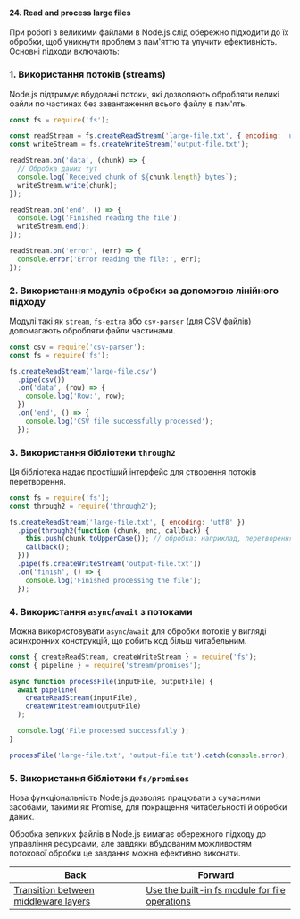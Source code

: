 #### 24. Read and process large files

При роботі з великими файлами в Node.js слід обережно підходити до їх обробки, щоб уникнути проблем з пам'яттю та улучити ефективність. Основні підходи включають:

### 1. Використання потоків (streams)
Node.js підтримує вбудовані потоки, які дозволяють обробляти великі файли по частинах без завантаження всього файлу в пам'ять.

```javascript
const fs = require('fs');

const readStream = fs.createReadStream('large-file.txt', { encoding: 'utf8' });
const writeStream = fs.createWriteStream('output-file.txt');

readStream.on('data', (chunk) => {
  // Обробка даних тут
  console.log(`Received chunk of ${chunk.length} bytes`);
  writeStream.write(chunk);
});

readStream.on('end', () => {
  console.log('Finished reading the file');
  writeStream.end();
});

readStream.on('error', (err) => {
  console.error('Error reading the file:', err);
});
```

### 2. Використання модулів обробки за допомогою лінійного підходу
Модулі такі як `stream`, `fs-extra` або `csv-parser` (для CSV файлів) допомагають обробляти файли частинами.

```javascript
const csv = require('csv-parser');
const fs = require('fs');

fs.createReadStream('large-file.csv')
  .pipe(csv())
  .on('data', (row) => {
    console.log('Row:', row);
  })
  .on('end', () => {
    console.log('CSV file successfully processed');
  });
```

### 3. Використання бібліотеки `through2`
Ця бібліотека надає простіший інтерфейс для створення потоків перетворення.

```javascript
const fs = require('fs');
const through2 = require('through2');

fs.createReadStream('large-file.txt', { encoding: 'utf8' })
  .pipe(through2(function (chunk, enc, callback) {
    this.push(chunk.toUpperCase()); // обробка: наприклад, перетворення в верхній регістр
    callback();
  }))
  .pipe(fs.createWriteStream('output-file.txt'))
  .on('finish', () => {
    console.log('Finished processing the file');
  });
```

### 4. Використання `async`/`await` з потоками
Можна використовувати `async`/`await` для обробки потоків у вигляді асинхронних конструкцій, що робить код більш читабельним.

```javascript
const { createReadStream, createWriteStream } = require('fs');
const { pipeline } = require('stream/promises');

async function processFile(inputFile, outputFile) {
  await pipeline(
    createReadStream(inputFile),
    createWriteStream(outputFile)
  );

  console.log('File processed successfully');
}

processFile('large-file.txt', 'output-file.txt').catch(console.error);
```

### 5. Використання бібліотеки `fs/promises`
Нова функціональність Node.js дозволяє працювати з сучасними засобами, такими як Promise, для покращення читабельності й обробки даних.

Обробка великих файлів в Node.js вимагає обережного підходу до управління ресурсами, але завдяки вбудованим можливостям потокової обробки це завдання можна ефективно виконати.

| Back | Forward |
|---|---|
| [Transition between middleware layers](/ua/junior/nodejs/transition-between-middleware-layers.md)  | [Use the built-in fs module for file operations](/ua/junior/nodejs/use-the-builtin-fs-module-for-file-operations.md) |
